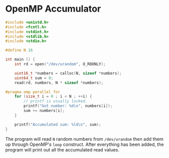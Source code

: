 # OpenMP Accumulator

```c
#include <unistd.h>
#include <fcntl.h>
#include <stdint.h>
#include <stdlib.h>
#include <stdio.h>

#define N 16

int main () {
    int rd = open("/dev/urandom", O_RDONLY);

    uint16_t *numbers = calloc(N, sizeof *numbers);
    uint64_t sum = 0;
    read(rd, numbers, N * sizeof *numbers);

#pragma omp parallel for 
    for (size_t i = 0 ; i < N ; ++i) {
        // printf is usually locked.
        printf("Got number: %d\n", numbers[i]);
        sum += numbers[i];
    }

    printf("Accumulated sum: %ld\n", sum);
}
```

The program will read `N` random numbers from `/dev/urandom` then add them up through OpenMP's `loop` construct. After everything has been added, the program will print out all the accumulated read values.